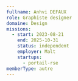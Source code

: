 ```yaml
---
fullname: Anhvi DEFAUX
role: Graphiste designer
domaine: Design
missions:
  - start: 2023-08-21
    end: 2025-10-31
    status: independent
    employer: Malt
    startups:
      - portail-rse
memberType: autre
---
```

